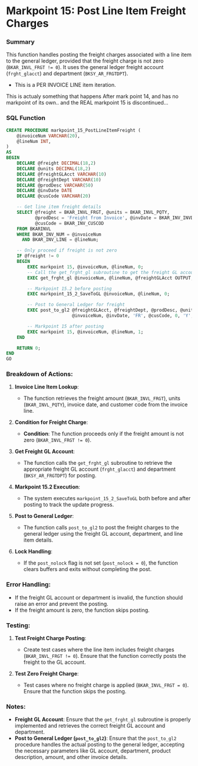 # Markpoint 15: Post Line Item Freight Charges

### Summary
This function handles posting the freight charges associated with a line item to the general ledger, provided that the freight charge is not zero (`BKAR_INVL_FRGT != 0`). It uses the general ledger freight account (`frght_glacct`) and department (`BKSY_AR_FRGTDPT`).
- This is a PER INVOICE LINE item iteration.

This is actualy something that happens After mark point 14, and has no markpoint of its own.. and the REAL markpoint 15 is discontinued...


### SQL Function

```sql
CREATE PROCEDURE markpoint_15_PostLineItemFreight (
    @invoiceNum VARCHAR(20),
    @lineNum INT,
)
AS
BEGIN
    DECLARE @freight DECIMAL(18,2)
    DECLARE @units DECIMAL(18,2)
    DECLARE @freightGLAcct VARCHAR(10)
    DECLARE @freightDept VARCHAR(10)
    DECLARE @prodDesc VARCHAR(50)
    DECLARE @invDate DATE
    DECLARE @cusCode VARCHAR(20)

    -- Get line item freight details
    SELECT @freight = BKAR_INVL_FRGT, @units = BKAR_INVL_PQTY, 
           @prodDesc = 'Freight from Invoice', @invDate = BKAR_INV_INVDTE, 
           @cusCode = BKAR_INV_CUSCOD
    FROM BKARINVL
    WHERE BKAR_INV_NUM = @invoiceNum
      AND BKAR_INV_LINE = @lineNum;

    -- Only proceed if freight is not zero
    IF @freight != 0
    BEGIN
        EXEC markpoint 15, @invoiceNum, @lineNum, 0;
        -- Call the get_frght_gl subroutine to get the freight GL account and department
        EXEC get_frght_gl @invoiceNum, @lineNum, @freightGLAcct OUTPUT, @freightDept OUTPUT;

        -- Markpoint 15.2 before posting
        EXEC markpoint_15_2_SaveToGL @invoiceNum, @lineNum, 0;

        -- Post to General Ledger for freight
        EXEC post_to_gl2 @freightGLAcct, @freightDept, @prodDesc, @units, 
                         @invoiceNum, @invDate, 'FR', @cusCode, 0, 'Y';

        -- Markpoint 15 after posting
        EXEC markpoint 15, @invoiceNum, @lineNum, 1;
    END

    RETURN 0;
END
GO
```

### Breakdown of Actions:

1. **Invoice Line Item Lookup**:
   - The function retrieves the freight amount (`BKAR_INVL_FRGT`), units (`BKAR_INVL_PQTY`), invoice date, and customer code from the invoice line.

2. **Condition for Freight Charge**:
   - **Condition**: The function proceeds only if the freight amount is not zero (`BKAR_INVL_FRGT != 0`).

3. **Get Freight GL Account**:
   - The function calls the `get_frght_gl` subroutine to retrieve the appropriate freight GL account (`frght_glacct`) and department (`BKSY_AR_FRGTDPT`) for posting.

4. **Markpoint 15.2 Execution**:
   - The system executes `markpoint_15_2_SaveToGL` both before and after posting to track the update progress.

5. **Post to General Ledger**:
   - The function calls `post_to_gl2` to post the freight charges to the general ledger using the freight GL account, department, and line item details.

6. **Lock Handling**:
   - If the `post_nolock` flag is not set (`post_nolock = 0`), the function clears buffers and exits without completing the post.

### Error Handling:
- If the freight GL account or department is invalid, the function should raise an error and prevent the posting.
- If the freight amount is zero, the function skips posting.

### Testing:

1. **Test Freight Charge Posting**:
   - Create test cases where the line item includes freight charges (`BKAR_INVL_FRGT != 0`). Ensure that the function correctly posts the freight to the GL account.

2. **Test Zero Freight Charge**:
   - Test cases where no freight charge is applied (`BKAR_INVL_FRGT = 0`). Ensure that the function skips the posting.

### Notes:
- **Freight GL Account**: Ensure that the `get_frght_gl` subroutine is properly implemented and retrieves the correct freight GL account and department.
- **Post to General Ledger (`post_to_gl2`)**: Ensure that the `post_to_gl2` procedure handles the actual posting to the general ledger, accepting the necessary parameters like GL account, department, product description, amount, and other invoice details.